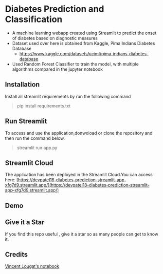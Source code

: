 # Diabetes Prediction and Classification
- A machine learning webapp created using Streamlit to predict the onset of diabetes based on diagnostic measures
- Dataset used over here is obtained from Kaggle, Pima Indians Diabetes Database
  - https://www.kaggle.com/datasets/uciml/pima-indians-diabetes-database
- Used Random Forest Classifier to train the model, with multiple algorithms compared in the jupyter notebook

## Installation
Install all streamlit requirements by run the following command

> pip install requirements.txt

## Run Streamlit

To access and use the application,donwoload or clone the repository and then run the command below.
> streamlit run app.py

## Streamlit Cloud

The application has been deployed in the Streamlit Cloud.You can access here: [https://devpatel18-diabetes-prediction-streamlit-app-xfg7d9.streamlit.app/](https://devpatel18-diabetes-prediction-streamlit-app-xfg7d9.streamlit.app/)

## Demo

## Give it a Star

If you find this repo useful , give it a star so as many people can get to know it.

## Credits
[Vincent Lougat's notebook](https://www.kaggle.com/code/vincentlugat/pima-indians-diabetes-eda-prediction-0-906)

